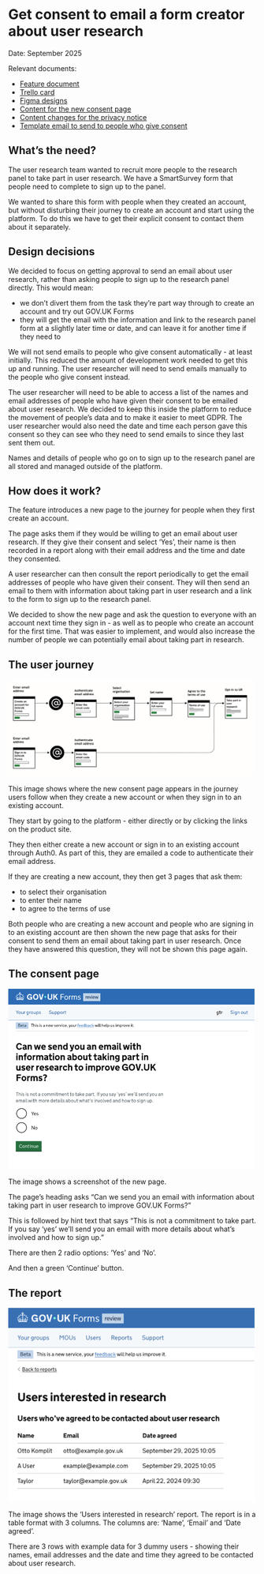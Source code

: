 # Get consent to email a form creator about user research

Date: September 2025

Relevant documents: 

- [Feature document ](https://docs.google.com/document/d/1TG1SuyZEouKTTlA4Lzfo5KP6BRWJt8zQf0-yD-rcmsQ/edit?usp=sharing)
- [Trello card](https://trello.com/c/6Vsps6ev/2380-design-and-build-the-new-opt-in-to-be-invited-to-take-part-in-ur-page-for-the-govuk-forms-signup-journey) 
- [Figma designs](https://www.figma.com/design/K1pKN2fX1S5pnuJOcFRCQm/Opt-in-for-user-research-during-sign-up?node-id=0-1&t=2qvhRNGhlCMe0y7x-1) 
- [Content for the new consent page](https://docs.google.com/document/d/1h1LRnzFBK4TsGfqWzWQ1qazPi7lSgHD6-eQpqEx-AJg/edit?usp=sharing)
- [Content changes for the privacy notice](https://docs.google.com/document/d/1htdRh5ecIMvmwACAN3FunAlHPq3wDbkhxUkQdW4mjxY/edit?tab=t.7ya2ml8h8tgn#heading=h.dn2re1follhw)
- [Template email to send to people who give consent](https://docs.google.com/document/d/1ERtkIvN81S88J4R_6-Xo1GT1xu-yszolK5-Iw2ntoMk/edit?usp=sharing)

## What’s the need?  

The user research team wanted to recruit more people to the research panel to take part in user research. We have a SmartSurvey form that people need to complete to sign up to the panel. 

We wanted to share this form with people when they created an account, but without disturbing their journey to create an account and start using the platform. To do this we have to get their explicit consent to contact them about it separately. 

## Design decisions

We decided to focus on getting approval to send an email about user research, rather than asking people to sign up to the research panel directly. This would mean: 

- we don’t divert them from the task they’re part way through to create an account and try out GOV.UK Forms
- they will get the email with the information and link to the research panel form at a slightly later time or date, and can leave it for another time if they need to

We will not send emails to people who give consent automatically - at least initially. This reduced the amount of development work needed to get this up and running. The user researcher will need to send emails manually to the people who give consent instead. 

The user researcher will need to be able to access a list of the names and email addresses of people who have given their consent to be emailed about user research. We decided to keep this inside the platform to reduce the movement of people’s data and to make it easier to meet GDPR. The user researcher would also need the date and time each person gave this consent so they can see who they need to send emails to since they last sent them out. 

Names and details of people who go on to sign up to the research panel are all stored and managed outside of the platform. 

## How does it work? 

The feature introduces a new page to the journey for people when they first create an account. 

The page asks them if they would be willing to get an email about user research. If they give their consent and select ‘Yes’, their name is then recorded in a report along with their email address and the time and date they consented. 

A user researcher can then consult the report periodically to get the email addresses of people who have given their consent. They will then send an email to them with information about taking part in user research and a link to the form to sign up to the research panel. 

We decided to show the new page and ask the question to everyone with an account next time they sign in - as well as to people who create an account for the first time. That was easier to implement, and would also increase the number of people we can potentially email about taking part in research.

## The user journey

<img alt="Journey map that is described and explained in the body content" src="screenshots-v1/consent for email about user research journey.png" width="500">

This image shows where the new consent page appears in the journey users follow when they create a new account or when they sign in to an existing account. 

They start by going to the platform - either directly or by clicking the links on the product site.

They then either create a new account or sign in to an existing account through Auth0. As part of this, they are emailed a code to authenticate their email address. 

If they are creating a new account, they then get 3 pages that ask them:

- to select their organisation
- to enter their name
- to agree to the terms of use

Both people who are creating a new account and people who are signing in to an existing account are then shown the new page that asks for their consent to send them an email about taking part in user research. Once they have answered this question, they will not be shown this page again. 

## The consent page

<img alt="consent page that is described and explained in the body content" src="screenshots-v1/research-email-consent-page.png" width="500">

The image shows a screenshot of the new page. 

The page’s heading asks “Can we send you an email with information about taking part in user research to improve GOV.UK Forms?”

This is followed by hint text that says “This is not a commitment to take part. If you say ‘yes’ we’ll send you an email with more details about what’s involved and how to sign up.”

There are then 2 radio options: ‘Yes’ and ‘No’.

And then a green ‘Continue’ button.

## The report

<img alt="new report page that is described and explained in the body content" src="screenshots-v1/users-interested-in-research-report.png" width="500">

The image shows the ‘Users interested in research’ report. The report is in a table format with 3 columns. The columns are: ‘Name’, ‘Email’ and ‘Date agreed’.

There are 3 rows with example data for 3 dummy users - showing their names, email addresses and the date and time they agreed to be contacted about user research.
